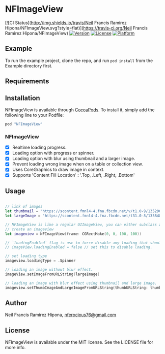# NFImageView

[![CI Status](http://img.shields.io/travis/Neil Francis Ramirez Hipona/NFImageView.svg?style=flat)](https://travis-ci.org/Neil Francis Ramirez Hipona/NFImageView)
[![Version](https://img.shields.io/cocoapods/v/NFImageView.svg?style=flat)](http://cocoapods.org/pods/NFImageView)
[![License](https://img.shields.io/cocoapods/l/NFImageView.svg?style=flat)](http://cocoapods.org/pods/NFImageView)
[![Platform](https://img.shields.io/cocoapods/p/NFImageView.svg?style=flat)](http://cocoapods.org/pods/NFImageView)

## Example

To run the example project, clone the repo, and run `pod install` from the Example directory first.

## Requirements

## Installation

NFImageView is available through [CocoaPods](http://cocoapods.org). To install
it, simply add the following line to your Podfile:

```ruby
pod "NFImageView"
```

### NFImageView
- [x] Realtime loading progress.
- [x] Loading option with progress or spinner.
- [x] Loading option with blur using thumbnail and a larger image.
- [x] Prevent loading wrong image when on a table or collection view.
- [x] Uses CoreGraphics to draw image in context.
- [x] Supports 'Content Fill Location' : '.Top, .Left, .Right, .Bottom' 

## Usage

```Swift

// link of images
let thumbnail = "https://scontent.fmnl4-4.fna.fbcdn.net/v/t1.0-9/13529069_10202382982213334_6754953260473113193_n.jpg?oh=28c0f3e751a9177e5ca0afaf23be919e&oe=57F9EEF9"
let largeImage = "https://scontent.fmnl4-4.fna.fbcdn.net/t31.0-8/13584845_10202382982333337_2990050100601729771_o.jpg"

// NFImageView is like a regular UIImageView, you can either subclass a UIImageView in the IB, just set the module to `NFUIKitUtilities` for the IB to read the class.
// create an imageview
let imageview = NFImageView(frame: CGRectMake(0, 0, 100, 100))

// `loadingEnabled` flag is use to force disable any loading that should occur. This will make it load like normal. default to `true`
// imageView.loadingEnabled = false // set this to disable loading.

// set loading type
imageview.loadingType = .Spinner

// loading an image without blur effect.
imageView.setImageFromURLString(largeImage)

// loading an image with blur effect using thumbnail and large image.
imageview.setThumbImageAndLargeImageFromURLString(thumbURLString: thumbnail, largeURLString: largeImage)

```


## Author

Neil Francis Ramirez Hipona, nferocious76@gmail.com

## License

NFImageView is available under the MIT license. See the LICENSE file for more info.
